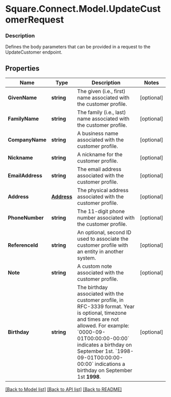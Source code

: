 # Square.Connect.Model.UpdateCustomerRequest

### Description

Defines the body parameters that can be provided in a request to the UpdateCustomer endpoint.

## Properties

Name | Type | Description | Notes
------------ | ------------- | ------------- | -------------
**GivenName** | **string** | The given (i.e., first) name associated with the customer profile. | [optional] 
**FamilyName** | **string** | The family (i.e., last) name associated with the customer profile. | [optional] 
**CompanyName** | **string** | A business name associated with the customer profile. | [optional] 
**Nickname** | **string** | A nickname for the customer profile. | [optional] 
**EmailAddress** | **string** | The email address associated with the customer profile. | [optional] 
**Address** | [**Address**](Address.md) | The physical address associated with the customer profile. | [optional] 
**PhoneNumber** | **string** | The 11-digit phone number associated with the customer profile. | [optional] 
**ReferenceId** | **string** | An optional, second ID used to associate the customer profile with an entity in another system. | [optional] 
**Note** | **string** | A custom note associated with the customer profile. | [optional] 
**Birthday** | **string** | The birthday associated with the customer profile, in RFC-3339 format. Year is optional, timezone and times are not allowed. For example: &#x60;0000-09-01T00:00:00-00:00&#x60; indicates a birthday on September 1st. &#x60;1998-09-01T00:00:00-00:00&#x60; indications a birthday on September 1st __1998__. | [optional] 



[[Back to Model list]](../README.md#documentation-for-models) [[Back to API list]](../README.md#documentation-for-api-endpoints) [[Back to README]](../README.md)

